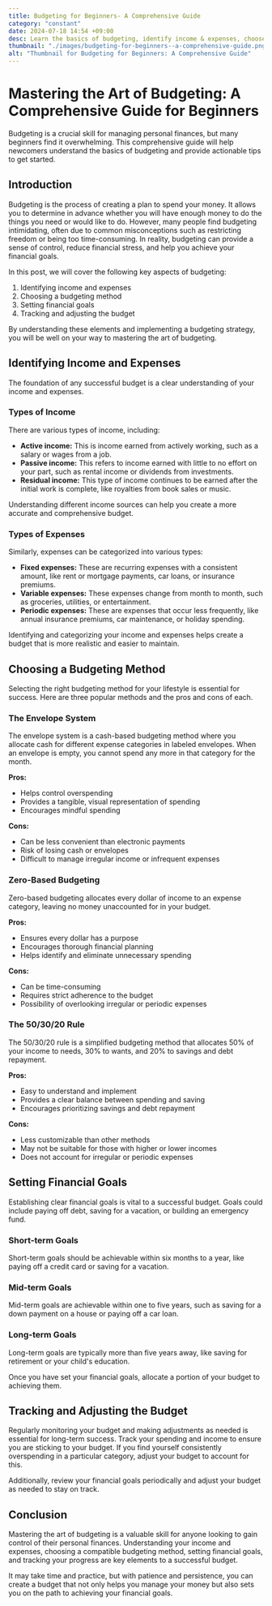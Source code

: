 ```yaml
---
title: Budgeting for Beginners- A Comprehensive Guide
category: "constant"
date: 2024-07-18 14:54 +09:00
desc: Learn the basics of budgeting, identify income & expenses, choose a method, set financial goals, and track progress. Master budgeting now!
thumbnail: "./images/budgeting-for-beginners--a-comprehensive-guide.png"
alt: "Thumbnail for Budgeting for Beginners: A Comprehensive Guide"
---
```


# Mastering the Art of Budgeting: A Comprehensive Guide for Beginners

Budgeting is a crucial skill for managing personal finances, but many beginners find it overwhelming. This comprehensive guide will help newcomers understand the basics of budgeting and provide actionable tips to get started.

## Introduction

Budgeting is the process of creating a plan to spend your money. It allows you to determine in advance whether you will have enough money to do the things you need or would like to do. However, many people find budgeting intimidating, often due to common misconceptions such as restricting freedom or being too time-consuming. In reality, budgeting can provide a sense of control, reduce financial stress, and help you achieve your financial goals.

In this post, we will cover the following key aspects of budgeting:

1. Identifying income and expenses
2. Choosing a budgeting method
3. Setting financial goals
4. Tracking and adjusting the budget

By understanding these elements and implementing a budgeting strategy, you will be well on your way to mastering the art of budgeting.

## Identifying Income and Expenses

The foundation of any successful budget is a clear understanding of your income and expenses.

### Types of Income

There are various types of income, including:

- **Active income:** This is income earned from actively working, such as a salary or wages from a job.
- **Passive income:** This refers to income earned with little to no effort on your part, such as rental income or dividends from investments.
- **Residual income:** This type of income continues to be earned after the initial work is complete, like royalties from book sales or music.

Understanding different income sources can help you create a more accurate and comprehensive budget.

### Types of Expenses

Similarly, expenses can be categorized into various types:

- **Fixed expenses:** These are recurring expenses with a consistent amount, like rent or mortgage payments, car loans, or insurance premiums.
- **Variable expenses:** These expenses change from month to month, such as groceries, utilities, or entertainment.
- **Periodic expenses:** These are expenses that occur less frequently, like annual insurance premiums, car maintenance, or holiday spending.

Identifying and categorizing your income and expenses helps create a budget that is more realistic and easier to maintain.

## Choosing a Budgeting Method

Selecting the right budgeting method for your lifestyle is essential for success. Here are three popular methods and the pros and cons of each.

### The Envelope System

The envelope system is a cash-based budgeting method where you allocate cash for different expense categories in labeled envelopes. When an envelope is empty, you cannot spend any more in that category for the month.

**Pros:**

- Helps control overspending
- Provides a tangible, visual representation of spending
- Encourages mindful spending

**Cons:**

- Can be less convenient than electronic payments
- Risk of losing cash or envelopes
- Difficult to manage irregular income or infrequent expenses

### Zero-Based Budgeting

Zero-based budgeting allocates every dollar of income to an expense category, leaving no money unaccounted for in your budget.

**Pros:**

- Ensures every dollar has a purpose
- Encourages thorough financial planning
- Helps identify and eliminate unnecessary spending

**Cons:**

- Can be time-consuming
- Requires strict adherence to the budget
- Possibility of overlooking irregular or periodic expenses

### The 50/30/20 Rule

The 50/30/20 rule is a simplified budgeting method that allocates 50% of your income to needs, 30% to wants, and 20% to savings and debt repayment.

**Pros:**

- Easy to understand and implement
- Provides a clear balance between spending and saving
- Encourages prioritizing savings and debt repayment

**Cons:**

- Less customizable than other methods
- May not be suitable for those with higher or lower incomes
- Does not account for irregular or periodic expenses

## Setting Financial Goals

Establishing clear financial goals is vital to a successful budget. Goals could include paying off debt, saving for a vacation, or building an emergency fund.

### Short-term Goals

Short-term goals should be achievable within six months to a year, like paying off a credit card or saving for a vacation.

### Mid-term Goals

Mid-term goals are achievable within one to five years, such as saving for a down payment on a house or paying off a car loan.

### Long-term Goals

Long-term goals are typically more than five years away, like saving for retirement or your child's education.

Once you have set your financial goals, allocate a portion of your budget to achieving them.

## Tracking and Adjusting the Budget

Regularly monitoring your budget and making adjustments as needed is essential for long-term success. Track your spending and income to ensure you are sticking to your budget. If you find yourself consistently overspending in a particular category, adjust your budget to account for this.

Additionally, review your financial goals periodically and adjust your budget as needed to stay on track.

## Conclusion

Mastering the art of budgeting is a valuable skill for anyone looking to gain control of their personal finances. Understanding your income and expenses, choosing a compatible budgeting method, setting financial goals, and tracking your progress are key elements to a successful budget.

It may take time and practice, but with patience and persistence, you can create a budget that not only helps you manage your money but also sets you on the path to achieving your financial goals.